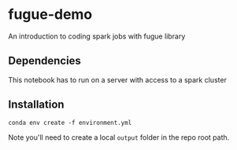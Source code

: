 # fugue-demo
An introduction to coding spark jobs with fugue library

## Dependencies
This notebook has to run on a server with access to a spark cluster

## Installation
```
conda env create -f environment.yml
```
Note you'll need to create a local `output` folder in the repo root path.
